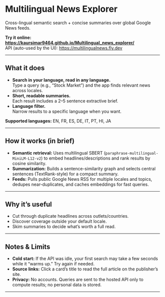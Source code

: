 # Multilingual News Explorer

Cross-lingual semantic search + concise summaries over global Google News feeds.

**Try it online: https://kaursimar9464.github.io/Multilingual_news_explorer/**  
API (auto-used by the UI): https://multilingualnews.fly.dev

---

## What it does

- **Search in your language, read in any language.**  
  Type a query (e.g., “Stock Market”) and the app finds relevant news across locales.
- **Short, readable summaries.**  
  Each result includes a 2–5 sentence extractive brief.
- **Language filter.**  
  Narrow results to a specific language when you want.

**Supported languages:** EN, FR, ES, DE, IT, PT, HI, JA

---

## How it works (in brief)

- **Semantic retrieval:** Uses multilingual SBERT (`paraphrase-multilingual-MiniLM-L12-v2`) to embed headlines/descriptions and rank results by cosine similarity.
- **Summarization:** Builds a sentence-similarity graph and selects central sentences (TextRank-style) for a compact summary.
- **Feeds:** Pulls public Google News RSS for multiple locales and topics, dedupes near-duplicates, and caches embeddings for fast queries.

---

## Why it’s useful

- Cut through duplicate headlines across outlets/countries.
- Discover coverage outside your default locale.
- Skim summaries to decide what’s worth a full read.

---

## Notes & Limits

- **Cold start:** If the API was idle, your first search may take a few seconds while it “warms up.” Try again if needed.
- **Source links:** Click a card’s title to read the full article on the publisher’s site.
- **Privacy:** No accounts. Queries are sent to the hosted API only to compute results; no personal data is stored.

---
